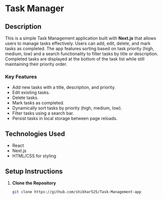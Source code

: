 # Task Manager

## Description

This is a simple Task Management application built with **Next.js** that allows users to manage tasks effectively. Users can add, edit, delete, and mark tasks as completed. The app features sorting based on task priority (high, medium, low) and a search functionality to filter tasks by title or description. Completed tasks are displayed at the bottom of the task list while still maintaining their priority order.

### Key Features
- Add new tasks with a title, description, and priority.
- Edit existing tasks.
- Delete tasks.
- Mark tasks as completed.
- Dynamically sort tasks by priority (high, medium, low).
- Filter tasks using a search bar.
- Persist tasks in local storage between page reloads.

## Technologies Used
- React
- Next.js
- HTML/CSS for styling

## Setup Instructions

1. **Clone the Repository**
   ```bash
   git clone https://github.com/shikhar525/Task-Management-app
